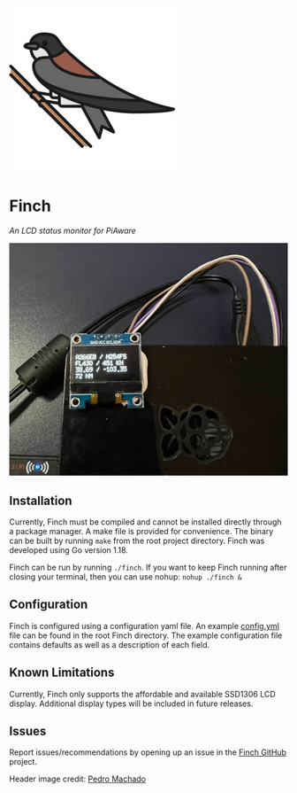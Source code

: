 ![A bird](img/finch_header.png)
# Finch 
*An LCD status monitor for PiAware*

![Finch Exmaple](img/example.png)

## Installation

Currently, Finch must be compiled and cannot be installed directly through a package manager. A make file is provided 
for convenience. The binary can be built by running `make` from the root project directory. Finch was developed using 
Go version 1.18.

Finch can be run by running `./finch`. If you want to keep Finch running after closing your terminal, then you can use 
nohup: `nohup ./finch &`

## Configuration

Finch is configured using a configuration yaml file. An example [config.yml](config.yml) file can be found in the root Finch 
directory. The example configuration file contains defaults as well as a description of each field.

## Known Limitations

Currently, Finch only supports the affordable and available SSD1306 LCD display. Additional display types will be
included in future releases.

## Issues

Report issues/recommendations by opening up an issue in the [Finch GitHub](https://github.com/benabernathy/finch/issues) project.


Header image credit: [Pedro Machado](https://www.svgrepo.com/svg/417386/bird)